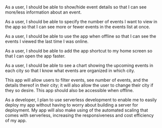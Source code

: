 As a user, I should be able to show/hide event details so that I can see more/less
information about an event.

As a user, I should be able to specify the number of events I want to view in the app so
that I can see more or fewer events in the events list at once.

As a user, I should be able to use the app when offline so that I can see the events I
viewed the last time I was online.

As a user, I should be able to add the app shortcut to my home screen so that I can
open the app faster.

As a user, I should be able to see a chart showing the upcoming events in each city so
that I know what events are organized in which city.

This app will allow users to filter events, see number of events, and the details thereof in their city; it will also allow the user to change their city if they so desire. This app should also be accessible when offline.

As a developer, I plan to use serverless development to enable me to easily deploy my app without having to worry about building a server for deployment. My app will also make using of the automated scaling that comes with serverless, increasing the responsiveness and cost efficiency of my app.
